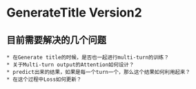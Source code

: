 # GenerateTitle Version2
## 目前需要解决的几个问题
```
* 在Generate title的时候，是否也一起进行multi-turn的训练？
* 关于Multi-turn output的Attention如何设计？
* predict出来的结果，如果是每一个turn一个，那么这个结果如何利用起来？
* 在这个过程中Loss如何更新？
```
